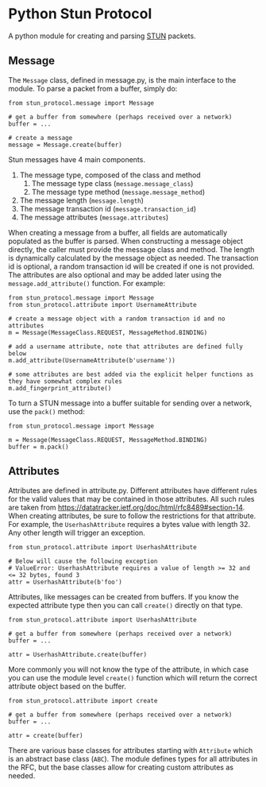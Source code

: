 # Python Stun Protocol

A python module for creating and parsing [STUN](https://datatracker.ietf.org/doc/html/rfc8489) packets.

## Message

The `Message` class, defined in message.py, is the main interface to the module.  To parse a packet from a buffer, simply do:

```
from stun_protocol.message import Message

# get a buffer from somewhere (perhaps received over a network)
buffer = ...

# create a message
message = Message.create(buffer)
```

Stun messages have 4 main components.

1. The message type, composed of the class and method
    1. The message type class (`message.message_class`)
    2. The message type method (`message.message_method`)
2. The message length (`message.length`)
3. The message transaction id (`message.transaction_id`)
4. The message attributes (`message.attributes`)

When creating a message from a buffer, all fields are automatically populated as the buffer is parsed.  When constructing a message object directly, the caller must provide the message class and method.  The length is dynamically calculated by the message object as needed.  The transaction id is optional, a random transaction id will be created if one is not provided.  The attributes are also optional and may be added later using the `message.add_attribute()` function.  For example:

```
from stun_protocol.message import Message
from stun_protocol.attribute import UsernameAttribute

# create a message object with a random transaction id and no attributes
m = Message(MessageClass.REQUEST, MessageMethod.BINDING)

# add a username attribute, note that attributes are defined fully below
m.add_attribute(UsernameAttribute(b'username'))

# some attributes are best added via the explicit helper functions as they have somewhat complex rules
m.add_fingerprint_attribute()
```

To turn a STUN message into a buffer suitable for sending over a network, use the `pack()` method:

```
from stun_protocol.message import Message

m = Message(MessageClass.REQUEST, MessageMethod.BINDING)
buffer = m.pack()
```

## Attributes

Attributes are defined in attribute.py.  Different attributes have different rules for the valid values that may be contained in those attributes.  All such rules are taken from https://datatracker.ietf.org/doc/html/rfc8489#section-14.  When creating attributes, be sure to follow the restrictions for that attribute.  For example, the `UserhashAttribute` requires a bytes value with length 32.  Any other length will trigger an exception.

```
from stun_protocol.attribute import UserhashAttribute

# Below will cause the following exception
# ValueError: UserhashAttribute requires a value of length >= 32 and <= 32 bytes, found 3
attr = UserhashAttribute(b'foo')
```

Attributes, like messages can be created from buffers.  If you know the expected attribute type then you can call `create()` directly on that type.

```
from stun_protocol.attribute import UserhashAttribute

# get a buffer from somewhere (perhaps received over a network)
buffer = ...

attr = UserhashAttribute.create(buffer)
```

More commonly you will not know the type of the attribute, in which case you can use the module level `create()` function which will return the correct attribute object based on the buffer.

```
from stun_protocol.attribute import create

# get a buffer from somewhere (perhaps received over a network)
buffer = ...

attr = create(buffer)
```

There are various base classes for attributes starting with `Attribute` which is an abstract base class (`ABC`).  The module defines types for all attributes in the RFC, but the base classes allow for creating custom attributes as needed.
